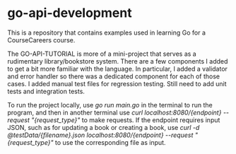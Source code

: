 # go-api-development

This is a repository that contains examples used in learning Go for a CourseCareers course. 

The GO-API-TUTORIAL is more of a mini-project that serves as a rudimentary library/bookstore system. There are a few components I added to get a bit more familiar with the language. 
In particular, I added a validator and error handler so there was a dedicated component for each of those cases. I added manual test files for regression testing. Still need to add
unit tests and integration tests.

To run the project locally, use _go run main.go_ in the terminal to run the program, and then in another terminal use _curl localhost:8080/{endpoint} --request "{request_type}"_ to make requests. 
If the endpoint requires input JSON, such as for updating a book or creating a book, use 
  _curl -d @testData/{filename}.json localhost:8080/{endpoint} --request "{request_type}"_ 
to use the corresponding file as input. 
